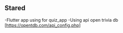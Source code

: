 ## Stared 
-Flutter app using for quiz_app
-Using api open trivia db [https://opentdb.com/api_config.php]
